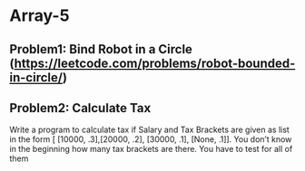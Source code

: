 # Array-5

## Problem1: Bind Robot in a Circle (https://leetcode.com/problems/robot-bounded-in-circle/)


## Problem2: Calculate Tax

 Write a program to calculate tax if Salary and Tax Brackets are given as list in the form [ [10000, .3],[20000, .2], [30000, .1], [None, .1]]. You don’t know in the beginning how many tax brackets are there. You have to test for all of them 
